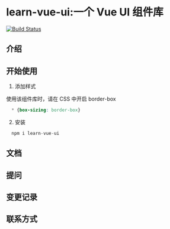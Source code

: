 # learn-vue-ui:一个 Vue UI 组件库

[![Build Status](https://travis-ci.org/jsliweijun/learn-vue-ui.svg?branch=master)](https://travis-ci.org/jsliweijun/learn-vue-ui)

## 介绍

## 开始使用

1. 添加样式

  使用该组件库时，请在 CSS 中开启 border-box

  ```css
    * {box-sizing: border-box}
  ```

2. 安装

  ```js
    npm i learn-vue-ui
  ```

## 文档

## 提问

## 变更记录

## 联系方式
